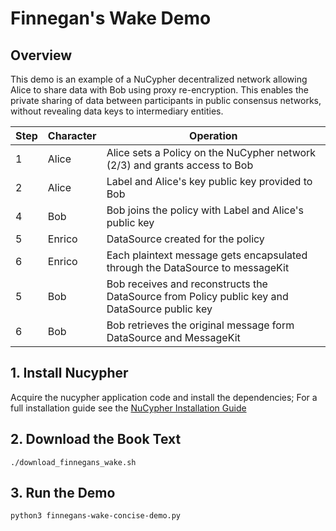 # Finnegan's Wake Demo

## Overview

This demo is an example of a NuCypher decentralized network allowing Alice to share
data with Bob using proxy re-encryption. This enables the private sharing of data between
participants in public consensus networks, without revealing data keys to intermediary entities.

|Step | Character | Operation                                                                                       |
|-----|-----------|-------------------------------------------------------------------------------------------------|
|  1  | Alice     | Alice sets a Policy on the NuCypher network (2/3) and grants access to Bob                      |
|  2  | Alice     | Label and Alice's key public key provided to Bob                                                |
|  4  | Bob       | Bob joins the policy with Label and Alice's public key                                          |
|  5  | Enrico    | DataSource created for the policy                                                               |
|  6  | Enrico    | Each plaintext message gets encapsulated through the DataSource to messageKit                   |
|  5  | Bob       | Bob receives and reconstructs the DataSource from Policy public key and DataSource public key   |
|  6  | Bob       | Bob retrieves the original message form DataSource and MessageKit                               |


## 1. Install Nucypher

Acquire the nucypher application code and install the dependencies;
For a full installation guide see the [NuCypher Installation Guide](../guides/installation_guide)

## 2. Download the Book Text
`./download_finnegans_wake.sh`

## 3. Run the Demo
`python3 finnegans-wake-concise-demo.py`
